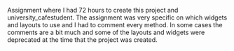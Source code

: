 Assignment where I had 72 hours to create this project and university_cafestudent. The assignment was very specific on which widgets 
and layouts to use and I had to comment every method. In some cases the comments are a bit much and some of the layouts and widgets 
were deprecated at the time that the project was created. 
